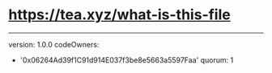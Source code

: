 
# https://tea.xyz/what-is-this-file
---
version: 1.0.0
codeOwners:
  - '0x06264Ad39f1C91d914E037f3be8e5663a5597Faa'
quorum: 1
